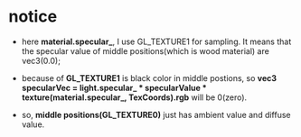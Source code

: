 # notice
 - here **material.specular_**, I use GL_TEXTURE1 for sampling. It means that the specular value of middle positions(which is wood material) are vec3(0.0);

- because of **GL_TEXTURE1** is black color in middle postions, so **vec3 specularVec = light.specular_ * specularValue * texture(material.specular_, TexCoords).rgb** will be 0(zero).

- so, **middle positions(GL_TEXTURE0)** just has ambient value and diffuse value.